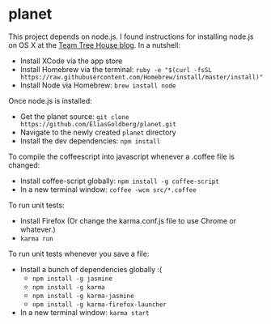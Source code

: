 planet
=====

This project depends on node.js.  I found instructions for installing node.js on OS X at the [Team Tree House blog](http://blog.teamtreehouse.com/install-node-js-npm-mac).  In a nutshell:
- Install XCode via the app store
- Install Homebrew via the terminal: `ruby -e "$(curl -fsSL https://raw.githubusercontent.com/Homebrew/install/master/install)"`
- Install Node via Homebrew: `brew install node`

Once node.js is installed:
- Get the planet source: `git clone https://github.com/EliasGoldberg/planet.git`
- Navigate to the newly created `planet` directory
- Install the dev dependencies: `npm install`

To compile the coffeescript into javascript whenever a .coffee file is changed:
- Install coffee-script globally: `npm install -g coffee-script`
- In a new terminal window: `coffee -wcm src/*.coffee`

To run unit tests:
- Install Firefox (Or change the karma.conf.js file to use Chrome or whatever.)
- `karma run`

To run unit tests whenever you save a file:
- Install a bunch of dependencies globally :(
  - `npm install -g jasmine`
  - `npm install -g karma`
  - `npm install -g karma-jasmine`
  - `npm install -g karma-firefox-launcher`
- In a new terminal window: `karma start`
